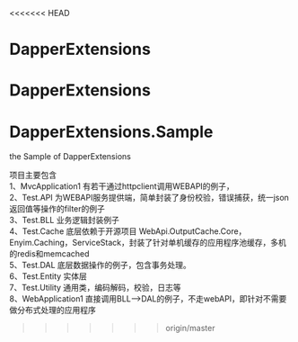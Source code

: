 <<<<<<< HEAD
# DapperExtensions
DapperExtensions
=======
# DapperExtensions.Sample
the Sample of DapperExtensions 

项目主要包含   
1、MvcApplication1 有若干通过httpclient调用WEBAPI的例子，   
2、Test.API  为WEBAPI服务提供端，简单封装了身份校验，错误捕获，统一json返回值等操作的filter的例子   
3、Test.BLL 业务逻辑封装例子   
4、Test.Cache 底层依赖于开源项目 WebApi.OutputCache.Core，Enyim.Caching，ServiceStack，封装了针对单机缓存的应用程序池缓存，多机的redis和memcached   
5、Test.DAL  底层数据操作的例子，包含事务处理。   
6、Test.Entity 实体层   
7、Test.Utility 通用类，编码解码，校验，日志等   
8、WebApplication1 直接调用BLL-->DAL的例子，不走webAPI，即针对不需要做分布式处理的应用程序   
>>>>>>> origin/master
